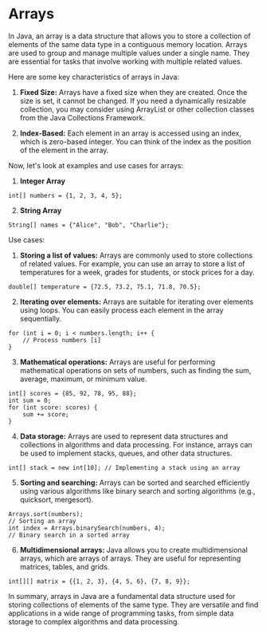 # Arrays

In Java, an array is a data structure that allows you to store a
collection of elements of the same data type in a contiguous memory
location. Arrays are used to group and manage multiple values under a
single name. They are essential for tasks that involve working with
multiple related values.

Here are some key characteristics of arrays in Java:

1. **Fixed Size:** Arrays have a fixed size when they are created. Once
the size is set, it cannot be changed. If you need a dynamically
resizable collection, you may consider using ArrayList or other
collection classes from the Java Collections Framework.

2. **Index-Based:** Each element in an array is accessed using an index,
which is zero-based integer. You can think of the index as the position
of the element in the array.

Now, let's look at examples and use cases for arrays:

1. **Integer Array**
```
int[] numbers = {1, 2, 3, 4, 5};
```

2. **String Array**
```
String[] names = {"Alice", "Bob", "Charlie"};
```

Use cases:

1. **Storing a list of values:** Arrays are commonly used to store
collections of related values. For example, you can use an array to
store a list of temperatures for a week, grades for students, or stock
prices for a day.
```
double[] temperature = {72.5, 73.2, 75.1, 71.8, 70.5};
```

2. **Iterating over elements:** Arrays are suitable for iterating over
elements using loops. You can easily process each element in the array
sequentially.
```
for (int i = 0; i < numbers.length; i++ {
    // Process numbers [i]
}
```

3. **Mathematical operations:** Arrays are useful for performing
mathematical operations on sets of numbers, such as finding the sum,
average, maximum, or minimum value.
```
int[] scores = {85, 92, 78, 95, 88};
int sum = 0;
for (int score: scores) {
    sum += score;
}
```

4. **Data storage:** Arrays are used to represent data structures and
collections in algorithms and data processing. For instance, arrays
can be used to implement stacks, queues, and other data structures.
```
int[] stack = new int[10]; // Implementing a stack using an array
```

5. **Sorting and searching:** Arrays can be sorted and searched
efficiently using various algorithms like binary search and sorting
algorithms (e.g., quicksort, mergesort).
```
Arrays.sort(numbers);
// Sorting an array
int index = Arrays.binarySearch(numbers, 4);
// Binary search in a sorted array
```

6. **Multidimensional arrays:** Java allows you to create
multidimensional arrays, which are arrays of arrays. They are useful
for representing matrices, tables, and grids.
```
int[][] matrix = {{1, 2, 3}, {4, 5, 6}, {7, 8, 9}};
```

In summary, arrays in Java are a fundamental data structure used for
storing collections of elements of the same type. They are versatile
and find applications in a wide range of programming tasks, from simple
data storage to complex algorithms and data processing.
